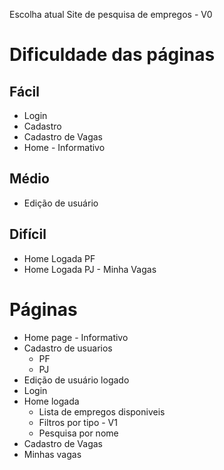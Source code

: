 Escolha atual 
Site de pesquisa de empregos - V0 

# Dificuldade das páginas #
## Fácil ## 
- Login 
- Cadastro 
- Cadastro de Vagas 
- Home - Informativo 
## Médio ## 
- Edição de usuário 
## Difícil ##
- Home Logada PF 
- Home Logada PJ - Minha Vagas 


# Páginas #
- Home page - Informativo 
- Cadastro de usuarios 
  - PF 
  - PJ 
- Edição de usuário logado 
- Login 
- Home logada 
  - Lista de empregos disponiveis 
  - Filtros por tipo - V1 
  - Pesquisa por nome 
- Cadastro de Vagas 
- Minhas vagas
